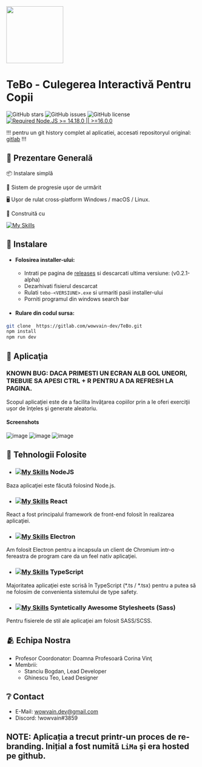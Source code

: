 <img width="150px" src="https://user-images.githubusercontent.com/79089703/228573457-ee265da7-3769-4c42-be53-d8e9180dacb0.png" />

# TeBo - Culegerea Interactivă Pentru Copii

![GitHub stars](https://img.shields.io/github/stars/wowvain-dev/lima-electron?color=fa6470)
![GitHub issues](https://img.shields.io/github/issues/wowvain-dev/lima-electron?color=d8b22d)
![GitHub license](https://img.shields.io/github/license/wowvain-dev/lima-electron)
[![Required Node.JS >= 14.18.0 || >=16.0.0](https://img.shields.io/static/v1?label=node&message=14.18.0%20||%20%3E=16.0.0&logo=node.js&color=3f893e)](https://nodejs.org/about/releases)

!!! pentru un git history complet al aplicatiei, accesati repositoryul original: [gitlab](https://gitlab.com/wowvain-dev/tebo) !!!
## 👀 Prezentare Generală

📦 Instalare simplă

🎯 Sistem de progresie uşor de urmărit    

🖥 Uşor de rulat cross-platform Windows / macOS / Linux.

💪 Construită cu 

[![My Skills](https://skillicons.dev/icons?i=ts,react,nodejs,electron,scss)](https://skillicons.dev)  



## 🛫 Instalare

- #### Folosirea installer-ului:
  - Intrati pe pagina de [releases](https://gitlab.com/wowvain-dev/TeBo/-/releases) si descarcati ultima versiune: (v0.2.1-alpha)
  - Dezarhivati fisierul descarcat
  - Rulati `tebo-<VERSIUNE>.exe` si urmariti pasii installer-ului
  - Porniti programul din windows search bar

- #### Rulare din codul sursa:

```sh
git clone  https://gitlab.com/wowvain-dev/TeBo.git
npm install
npm run dev
```

## 📂 Aplicaţia

### KNOWN BUG: DACA PRIMESTI UN ECRAN ALB GOL UNEORI, TREBUIE SA APESI CTRL + R PENTRU A DA REFRESH LA PAGINA.
Scopul aplicaţiei este de a facilita învăţarea copiilor prin a le oferi exerciţii uşor de înţeles şi generate aleatoriu.

#### Screenshots
![image](https://user-images.githubusercontent.com/79089703/228577785-2ea9997d-449d-42a1-b175-b846c77d5da1.png)
![image](https://user-images.githubusercontent.com/79089703/228577823-fc8aa2ba-ba1d-43a3-8f6a-4c4059ba1584.png)
![image](https://user-images.githubusercontent.com/79089703/228577871-717052ac-1a05-49ec-bda6-c24e1ca842fc.png)



## 🚨 Tehnologii Folosite
- ### [![My Skills](https://skillicons.dev/icons?i=nodejs)](https://skillicons.dev) NodeJS  
Baza aplicaţiei este făcută folosind Node.js.

- ### [![My Skills](https://skillicons.dev/icons?i=react)](https://skillicons.dev) React
React a fost principalul framework de front-end folosit în realizarea aplicaţiei.

- ### [![My Skills](https://skillicons.dev/icons?i=electron)](https://skillicons.dev) Electron
Am folosit Electron pentru a incapsula un client de Chromium intr-o fereastra de program care da un feel nativ aplicaţiei.

- ### [![My Skills](https://skillicons.dev/icons?i=ts)](https://skillicons.dev) TypeScript
Majoritatea aplicaţiei este scrisă în TypeScript (*.ts / *.tsx) pentru a putea să ne folosim de convenienta sistemului de type safety.

- ### [![My Skills](https://skillicons.dev/icons?i=scss)](https://skillicons.dev) Syntetically Awesome Stylesheets (Sass)
Pentru fisierele de stil ale aplicaţiei am folosit SASS/SCSS.

## 🫂 Echipa Nostra

- Profesor Coordonator: Doamna Profesoară Corina Vinţ
- Membrii:
  - Stanciu Bogdan, Lead Developer
  - Ghinescu Teo, Lead Designer


## ❔ Contact

- E-Mail: wowvain.dev@gmail.com
- Discord: !wowvain#3859

## NOTE: Aplicația a trecut printr-un proces de re-branding. Inițial a fost numită `LiMa` și era hosted pe github.
